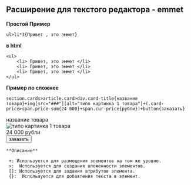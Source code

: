 ## Расширение для текстого редактора - emmet
**Простой Пример**
```
ul>li*3{Привет , это эммет}

```
**в html**
```
<ul>
    <li> Привет, это эммет </li>
    <li> Привет, это эммет </li>
    <li> Привет, это эммет </li>
</ul>
```
**Пример по сложнее**

```
section.cards>article.card>div.card-title{название товара}+img[src="###"][alt="типо картинка 1 товара"]+(.card-price>span.price-sum{24 000}+span.cur-price{рубли})+button{заказать}

```
<section class="cards">
    <article class="card">
        <div class="card-title">название товара</div>
        <img src="###" alt="типо картинка 1 товара">
        <div class="card-price">
            <span class="price-sum">24 000</span>
            <span class="cur-price">рубли</span>
        </div>
        <button>заказать</button>
    </article>
</section>

```
**Описание**

 +: Используется для размещения элементов на том же уровне.
 >:  Используется для создания вложенности элементов.
 []: Используется для задания атрибутов элемента.
 {}:  Используется для добавления текста в элемент.